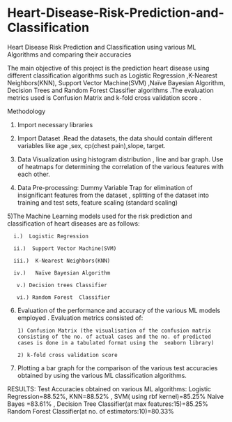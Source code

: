 # Heart-Disease-Risk-Prediction-and-Classification
Heart Disease Risk Prediction and Classification using various ML Algorithms and comparing their accuracies

The main objective of this project is the prediction heart disease using different classification algorithms
such as  Logistic Regression ,K-Nearest Neighbors(KNN), Support Vector Machine(SVM) ,Naïve Bayesian Algorithm,
Decision Trees and Random Forest Classifier algorithms  .The evaluation metrics used is Confusion Matrix 
and k-fold cross validation score .

Methodology

1) Import necessary libraries

2) Import Dataset .Read the datasets, the data should contain different variables like age ,sex, cp(chest pain),slope, target. 

 3) Data Visualization using histogram distribution , line and bar  graph. Use of heatmaps for determining the correlation of the various features with each other.

 4) Data Pre-processing: Dummy Variable Trap for elimination of insignificant features from the dataset , splitting of the dataset into training and test sets, feature scaling (standard scaling)

5)The Machine Learning models used for the risk prediction and  classification of heart diseases are as follows:

      i.)  Logistic Regression

      ii.)  Support Vector Machine(SVM)

      iii.)  K-Nearest Neighbors(KNN)

      iv.)   Naïve Bayesian Algorithm

       v.) Decision trees Classifier

       vi.) Random Forest  Classifier

6) Evaluation of the performance and accuracy of the various ML models employed . Evaluation metrics consisted of:
        
       1) Confusion Matrix (the visualisation of the confusion matrix consisting of the no. of actual cases and the no. of predicted cases is done in a tabulated format using the  seaborn library)
  
       2) k-fold cross validation score


7)  Plotting a bar graph for the comparison of the various test accuracies obtained by using the various ML classification algorithms.


RESULTS:
Test Accuracies obtained on various ML algorithms:
Logistic Regression=88.52%, KNN=88.52% , SVM( using rbf kernel)=85.25%
Naive Bayes =83.61% , Decision Tree Classifier(at max features:15)=85.25%
Random Forest Classifier(at no. of estimators:10)=80.33%


